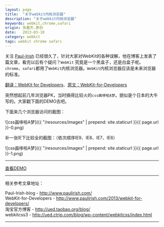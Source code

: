 ```yaml
---
layout: page
title:  "关于webkit内核浏览器"
description: "关于webkit内核浏览器"
keywords: webkit,chrome,safari
origin: 张嘉杰.原创
date:   2013-03-10
category: webkit
tags: webkit chrome safari
---
```

关注 [Paul-Irish] 已经很久了，针对大家对WebKit的各种误解，他在博客上发表了篇文章，看完以后有个疑问？`WebKit` 究竟是一个黑盒子，还是白盒子呢。`chrome`、`safari`都用了`WebKit`内核浏览器。`WebKit`内核浏览器应该是未来浏览器的标准。
<!--more-->

[翻译：WebKit for Developers]、[原文：WebKit-for-Developers]  

突然想起前几年浏览器PK，当时搞得比较火的`css画哆啦A梦`。貌似是个日本的大牛写的。大家戳下面的DEMO去吧。  

下面来几个浏览器访问的截图：  

![css画哆啦A梦]({{ "/resources/images" | prepend: site.staticurl }}{{ page.url }}-0.png)

补一张IE下比较全的截图：（依次顺序IE9、IE8、IE7、IE6）  

![css画哆啦A梦]({{ "/resources/images" | prepend: site.staticurl }}{{ page.url }}-1.png)

-----------------------

<a class="btn btn-primary btn-sm" href="/resources/demo{{ page.url}}-css3-duola.html" target="_blank">查看DEMO</a> 

-----------------------

相关参考文章地址：

Paul-Irish-blog - <http://www.paulirish.com/>  
WebKit-for-Developers - <http://www.paulirish.com/2013/webkit-for-developers/>  
淘宝官方博客 - <http://ued.taobao.org/blog/>  
webkitcss3 - <http://ued.ctrip.com/blog/wp-content/webkitcss/index.html>

-----------------------

[Paul-Irish]: http://www.paulirish.com/about/
[原文：WebKit-for-Developers]: http://www.paulirish.com/2013/webkit-for-developers/
[翻译：WebKit for Developers]: http://ued.taobao.org/blog/2013/03/webkit-for-developers/